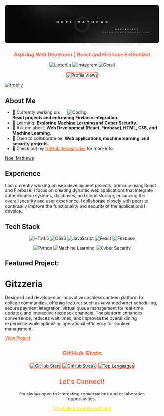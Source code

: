 <div align="center">
  <img src="NOEL MATHEWS.png" alt="Noel Mathews Banner" style="border-radius: 8px;">
  
  <h3 style="color: #FF6347;">Aspiring Web Developer | React and Firebase Enthusiast</h3>
  <p>
    <a href="https://www.linkedin.com/in/noel-mathews-613ab3235/"><img src="https://img.shields.io/badge/-LinkedIn-0077B5?style=for-the-badge&logo=Linkedin&logoColor=white" alt="LinkedIn"/></a>
    <a href="https://www.instagram.com/_.nooel/"><img src="https://img.shields.io/badge/-Instagram-E4405F?style=for-the-badge&logo=Instagram&logoColor=white" alt="Instagram"/></a>
    <a href="mailto:noelmathews123@gmail.com"><img src="https://img.shields.io/badge/-Gmail-D14836?style=for-the-badge&logo=Gmail&logoColor=white" alt="Gmail"/></a>
  </p>
  
  <img src="https://komarev.com/ghpvc/?username=Noel9812&label=Profile%20views&color=0e75b6&style=flat" alt="Profile Views" style="border-radius: 8px; border: 2px solid #FF6347;" />
</div>

[![trophy](https://github-profile-trophy.vercel.app/?username=Noel9812&title=Stars,Followers,Commits,Repositories,MultipleLang,PullRequest,Issues,PullRequestReview,Forks,Watchers,Gists,Contributions,Experience,Reviews&theme=onedark)](https://github.com/ryo-ma/github-profile-trophy)

## About Me
<img align="right" alt="Coding" width="300" src="https://media.giphy.com/media/qgQUggAC3Pfv687qPC/giphy.gif">

-  🔭 Currently working on: **React projects and enhancing Firebase integration.**
-  🌱 Learning: **Exploring Machine Learning and Cyber Security.**
-  💬 Ask me about: **Web Development (React, Firebase), HTML, CSS, and Machine Learning.**
-  👯 Open to collaborate on: **Web applications, machine learning, and security projects.**
-  📝 Check out my <a href="https://github.com/Noel9812" style="color: #FF4500;">GitHub Repositories</a> for more info.


  <div class="badge-base LI-profile-badge" data-locale="en_US" data-size="large" data-theme="dark" data-type="HORIZONTAL" data-vanity="noel-mathews-613ab3235" data-version="v1"><a class="badge-base__link LI-simple-link" href="https://in.linkedin.com/in/noel-mathews-613ab3235?trk=profile-badge">Noel Mathews</a></div>
              

## Experience
I am currently working on web development projects, primarily using React and Firebase. I focus on creating dynamic web applications that integrate authentication systems, databases, and cloud storage, enhancing the overall security and user experience. I collaborate closely with peers to continually improve the functionality and security of the applications I develop.

## Tech Stack
<p align="center">
  <img src="https://img.shields.io/badge/HTML5-E34F26?style=for-the-badge&logo=html5&logoColor=white" alt="HTML5"/>
  <img src="https://img.shields.io/badge/CSS3-1572B6?style=for-the-badge&logo=css3&logoColor=white" alt="CSS3"/>
  <img src="https://img.shields.io/badge/JavaScript-F7DF1E?style=for-the-badge&logo=javascript&logoColor=black" alt="JavaScript"/>
  <img src="https://img.shields.io/badge/React-20232A?style=for-the-badge&logo=react&logoColor=61DAFB" alt="React"/>
  <img src="https://img.shields.io/badge/Firebase-FFCA28?style=for-the-badge&logo=firebase&logoColor=black" alt="Firebase"/>
</p>
<p align="center">
  <img src="https://img.shields.io/badge/Python-3776AB?style=for-the-badge&logo=python&logoColor=white" alt="Python"/>
  <img src="https://img.shields.io/badge/Machine%20Learning-4EA94B?style=for-the-badge&logo=python&logoColor=white" alt="Machine Learning"/>
  <img src="https://img.shields.io/badge/Cyber%20Security-000000?style=for-the-badge&logo=cyber-security&logoColor=white" alt="Cyber Security"/>
</p>

## Featured Project: 
# Gitzzeria
Designed and developed an innovative cashless canteen platform for college communities, offering features such as advanced order scheduling, secure payment integration, virtual queue management for real-time updates, and interactive feedback channels. The platform enhances convenience, reduces wait times, and improves the overall dining experience while optimizing operational efficiency for canteen management.

<a href="https://github.com/Noel9812/Gitzzeriaa" style="color: #FF4500;">View Project</a>

<div align="center">
  <h2 style="color: #FF6347;">GitHub Stats</h2>
  
  <img src="https://github-readme-stats.vercel.app/api?username=Noel9812&show_icons=true&theme=tokyonight&hide_border=true&bg_color=0D1117&title_color=FF6347&icon_color=FF6347&text_color=C9D1D9" alt="GitHub Stats" style="border-radius: 8px; border: 2px solid #FF6347;" />
  
  <img src="https://github-readme-streak-stats.herokuapp.com/?user=Noel9812&theme=tokyonight&hide_border=true&background=0D1117&stroke=FF6347&ring=FF6347&fire=FF6347&currStreakNum=C9D1D9&sideNums=C9D1D9&currStreakLabel=C9D1D9&sideLabels=C9D1D9&dates=FF6347" alt="GitHub Streak" style="border-radius: 8px; border: 2px solid #FF6347;" />
  
  <img src="https://github-readme-stats.vercel.app/api/top-langs/?username=Noel9812&layout=compact&theme=tokyonight&hide_border=true&bg_color=0D1117&title_color=FF6347&text_color=C9D1D9" alt="Top Languages" style="border-radius: 8px; border: 2px solid #FF6347;" />
</div>

<div align="center">
  <h2 style="color: #FF6347;">Let's Connect!</h2>
  <p>I'm always open to interesting conversations and collaboration opportunities.</p>
  <a href="https://calendly.com/Noel9812/30min" style="color: #FFD700;">Schedule a meeting with me!</a>
</div>
